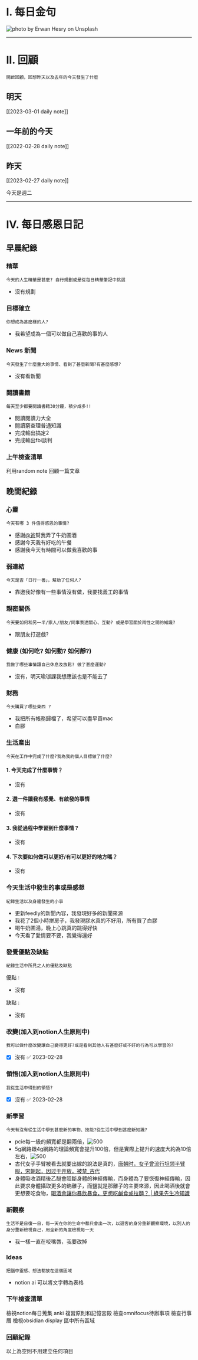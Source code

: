 # I. 每日金句
![photo by Erwan Hesry on Unsplash](https://images.unsplash.com/photo-1675281362093-bbaf0e9e8c5e?crop=entropy&cs=tinysrgb&fm=jpg&ixid=MnwzNjM5Nzd8MHwxfHJhbmRvbXx8fHx8fHx8fDE2Nzc1ODA0NTM&ixlib=rb-4.0.3&q=80&w=1920&h=1080) 

---

# II. 回顧
```note-brown
開啟回顧，回想昨天以及去年的今天發生了什麼
```

## 明天
[[2023-03-01 daily note]]

## 一年前的今天
[[2022-02-28 daily note]]

## 昨天
[[2023-02-27 daily note]] 

今天是週二

---
# IV. 每日感恩日記
## 早晨紀錄
### 精華
```note-brown
今天的人生精華是甚麼? 自行規劃或是從每日精華筆記中挑選
```
- 沒有規劃

### 目標確立
```note-brown
你想成為甚麼樣的人?
```
- 我希望成為一個可以做自己喜歡的事的人

### News 新聞
```note-brown
今天發生了什麼重大的事情、看到了甚麼新聞?有甚麼感想?
```
- 沒有看新聞

### 閱讀書籍
```note-brown
每天至少都要閱讀書籍30分鐘，積少成多!!
```
- 閱讀閱讀力大全
- 閱讀窮查理普通知識
- 完成輸出搞定2
- 完成輸出fbi談判

### 上午檢查清單
利用random note 回顧一篇文章

## 晚間紀錄
### 心靈
```note-brown
今天有哪 3 件值得感恩的事情?
```
- 感謝[@爸](@爸)幫我弄了牛奶圃酒
- 感謝今天我有好吃的午餐
- 感謝我今天有時間可以做我喜歡的事

### 弱連結
```note-brown
今天是否「日行一善」，幫助了任何人?
```
- 靠邀我好像有一些事情沒有做，我要找義工的事情

### 親密關係
```note-brown
今天要如何和另一半/家人/朋友/同事表達關心、互動? 或是學習關於兩性之間的知識?
```
- 跟朋友打遊戲?

### 健康 (如何吃? 如何動? 如何靜?)
```note-brown
我做了哪些事情讓自己休息及放鬆? 做了甚麼運動?
```
- 沒有，明天瑜珈課我想應該也是不能去了

### 財務
```note-brown
今天購買了哪些東西 ?
```
- 我把所有帳務歸檔了，希望可以盡早買mac
- 白膠

### 生活產出
```note-brown
今天在工作中完成了什麼?我為我的個人目標做了什麼?
```
#### 1. 今天完成了什麼事情？ 
- 沒有

#### 2. 選一件讓我有感覺、有啟發的事情 
- 沒有

#### 3. 我從過程中學習到什麼事情 ? 
- 沒有

#### 4. 下次要如何做可以更好/有可以更好的地方嗎？
- 沒有

### 今天生活中發生的事或是感想
```note-brown
紀錄生活以及身邊發生的小事
```
- 更新feedly的新聞內容，我發現好多的新聞來源
- 我花了2個小時拼房子，我發現膠水真的不好用，所有買了白膠
- 喝牛奶圃湯，晚上心跳真的跳得好快
- 今天看了愛情要不要，我覺得還好

### 發覺優點及缺點
```note-brown
紀錄生活中所見之人的優點及缺點
```
優點 : 
- 沒有

缺點 : 
- 沒有

### 改變(加入到notion人生原則中)
```note-brown
我可以做什麼改變讓自己變得更好?或是看到其他人有甚麼好或不好的行為可以學習的?
```
- [x] 沒有 ✅ 2023-02-28

### 領悟(加入到notion人生原則中)
```note-brown
我從生活中得到的領悟?
```
- [x] 沒有 ✅ 2023-02-28

### 新學習
```note-brown
今天有沒有從生活中學到甚麼新的事物、技能?從生活中學到甚麼新知識?
```
- pcie每一級的頻寬都是翻兩倍，![500](Pasted%20image%2020230228233730.png)
- 5g網路跟4g網路的理論頻寬會提升100倍，但是實際上提升的速度大約為10倍左右，![500](Pasted%20image%2020230228234035.png)
- 古代女子手臂被看去就要出嫁的說法是真的，[唐朝时，女子曾流行坦领半臂服，宋朝起，因过于开放，被禁\_古代](https://www.sohu.com/a/486958461_121084925)
- 身體吸收酒精後乙醚會阻斷身體的神經傳輸，而身體為了要恢復神經傳輸，因此要求身體攝取更多的鈉離子，而鹽就是那離子的主要來源，因此喝酒後就會更想要吃食物，[喝酒會讓你暴飲暴食，更想吃鹹食或拉麵？ | 綠果先生冷知識](https://www.greenconut.com/trivia/ethanol-drunchies-feel-hungry_0118/)

### 新觀察
```note-brown
生活不是日復一日，每一天在你的生命中都只會出一次，以遊客的身分重新觀察環境，以別人的身分重新檢視自己，用全新的角度檢視每一天
```
- 我一樣一直在咬嘴唇，我要改掉

### Ideas
```note-brown
把腦中靈感、想法都放在這個區域
```
- notion ai 可以將文字轉為表格

### 下午檢查清單
檢視notion每日蒐集
anki 複習原則和記憶宮殿
檢查omnifocus待辦事項
檢查行事曆
檢視obsidian display 區中所有區域

### 回顧紀錄


以上為空則不用建立任何項目




